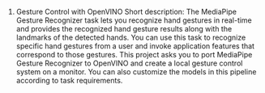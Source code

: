 1. Gesture Control with OpenVINO
Short description: The MediaPipe Gesture Recognizer task lets you recognize hand gestures in real-time and provides the recognized hand gesture results along with the landmarks of the detected hands. You can use this task to recognize specific hand gestures from a user and invoke application features that correspond to those gestures. This project asks you to port MediaPipe Gesture Recognizer to OpenVINO and create a local gesture control system on a monitor. You can also customize the models in this pipeline according to task requirements.

